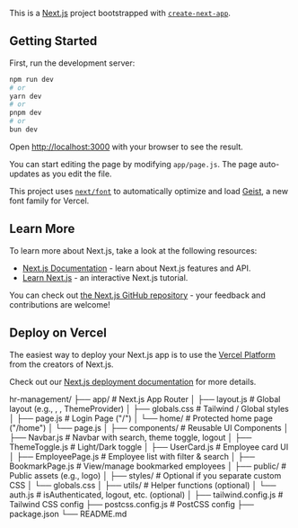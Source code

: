 This is a [Next.js](https://nextjs.org) project bootstrapped with [`create-next-app`](https://github.com/vercel/next.js/tree/canary/packages/create-next-app).

## Getting Started

First, run the development server:

```bash
npm run dev
# or
yarn dev
# or
pnpm dev
# or
bun dev
```

Open [http://localhost:3000](http://localhost:3000) with your browser to see the result.

You can start editing the page by modifying `app/page.js`. The page auto-updates as you edit the file.

This project uses [`next/font`](https://nextjs.org/docs/app/building-your-application/optimizing/fonts) to automatically optimize and load [Geist](https://vercel.com/font), a new font family for Vercel.

## Learn More

To learn more about Next.js, take a look at the following resources:

- [Next.js Documentation](https://nextjs.org/docs) - learn about Next.js features and API.
- [Learn Next.js](https://nextjs.org/learn) - an interactive Next.js tutorial.

You can check out [the Next.js GitHub repository](https://github.com/vercel/next.js) - your feedback and contributions are welcome!

## Deploy on Vercel

The easiest way to deploy your Next.js app is to use the [Vercel Platform](https://vercel.com/new?utm_medium=default-template&filter=next.js&utm_source=create-next-app&utm_campaign=create-next-app-readme) from the creators of Next.js.

Check out our [Next.js deployment documentation](https://nextjs.org/docs/app/building-your-application/deploying) for more details.


hr-management/
├── app/                     # Next.js App Router
│   ├── layout.js            # Global layout (e.g., <html>, <body>, ThemeProvider)
│   ├── globals.css          # Tailwind / Global styles
│   ├── page.js              # Login Page ("/")
│   └── home/                # Protected home page ("/home")
│       └── page.js
│
├── components/              # Reusable UI Components
│   ├── Navbar.js            # Navbar with search, theme toggle, logout
│   ├── ThemeToggle.js       # Light/Dark toggle
│   ├── UserCard.js          # Employee card UI
│   ├── EmployeePage.js      # Employee list with filter & search
│   ├── BookmarkPage.js      # View/manage bookmarked employees
│
├── public/                  # Public assets (e.g., logo)
│
├── styles/                  # Optional if you separate custom CSS
│   └── globals.css
│
├── utils/                   # Helper functions (optional)
│   └── auth.js              # isAuthenticated, logout, etc. (optional)
│
├── tailwind.config.js       # Tailwind CSS config
├── postcss.config.js        # PostCSS config
├── package.json
└── README.md
